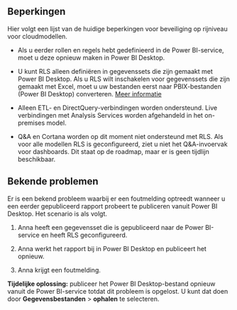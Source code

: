 ## <a name="limitations"></a>Beperkingen

Hier volgt een lijst van de huidige beperkingen voor beveiliging op rijniveau voor cloudmodellen.

* Als u eerder rollen en regels hebt gedefinieerd in de Power BI-service, moet u deze opnieuw maken in Power BI Desktop.

* U kunt RLS alleen definiëren in gegevenssets die zijn gemaakt met Power BI Desktop. Als u RLS wilt inschakelen voor gegevenssets die zijn gemaakt met Excel, moet u uw bestanden eerst naar PBIX-bestanden (Power BI Desktop) converteren. [Meer informatie](../desktop-import-excel-workbooks.md)

* Alleen ETL- en DirectQuery-verbindingen worden ondersteund. Live verbindingen met Analysis Services worden afgehandeld in het on-premises model.

* Q&A en Cortana worden op dit moment niet ondersteund met RLS. Als voor alle modellen RLS is geconfigureerd, ziet u niet het Q&A-invoervak voor dashboards. Dit staat op de roadmap, maar er is geen tijdlijn beschikbaar.

## <a name="known-issues"></a>Bekende problemen

Er is een bekend probleem waarbij er een foutmelding optreedt wanneer u een eerder gepubliceerd rapport probeert te publiceren vanuit Power BI Desktop. Het scenario is als volgt.

1. Anna heeft een gegevensset die is gepubliceerd naar de Power BI-service en heeft RLS geconfigureerd.

1. Anna werkt het rapport bij in Power BI Desktop en publiceert het opnieuw.

1. Anna krijgt een foutmelding.

**Tijdelijke oplossing:** publiceer het Power BI Desktop-bestand opnieuw vanuit de Power BI-service totdat dit probleem is opgelost. U kunt dat doen door **Gegevensbestanden** > **ophalen** te selecteren.
